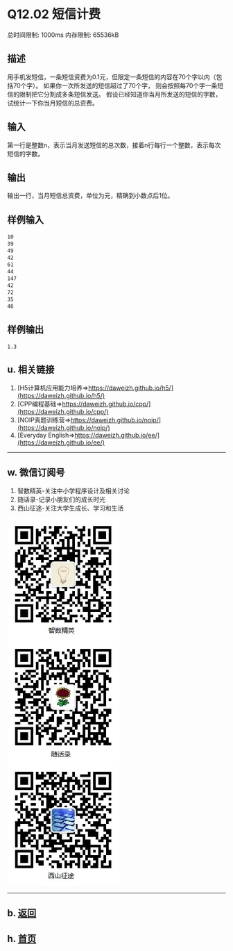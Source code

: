 # Q12.02 短信计费

总时间限制: 1000ms 内存限制: 65536kB

## 描述

用手机发短信，一条短信资费为0.1元，但限定一条短信的内容在70个字以内（包括70个字）。
如果你一次所发送的短信超过了70个字，
则会按照每70个字一条短信的限制把它分割成多条短信发送。
假设已经知道你当月所发送的短信的字数，试统计一下你当月短信的总资费。

## 输入

第一行是整数n，表示当月发送短信的总次数，接着n行每行一个整数，表示每次短信的字数。

## 输出

输出一行，当月短信总资费，单位为元，精确到小数点后1位。

## 样例输入

    10
    39
    49
    42
    61
    44
    147
    42
    72
    35
    46

## 样例输出

    1.3

## u. 相关链接

1. [H5计算机应用能力培养=>https://daweizh.github.io/h5/](https://daweizh.github.io/h5/)
2. [CPP编程基础=>https://daweizh.github.io/cpp/](https://daweizh.github.io/cpp/)
3. [NOIP真题训练营=>https://daweizh.github.io/noip/](https://daweizh.github.io/noip/)
4. [Everyday English=>https://daweizh.github.io/ee/](https://daweizh.github.io/ee/)

----------

## w. 微信订阅号

1. 智数精英-关注中小学程序设计及相关讨论
2. 随话录-记录小朋友们的成长时光
3. 西山征途-关注大学生成长、学习和生活

![欢迎关注“智数精英”订阅号](../../assets/me/img/idea8.jpg)
![欢迎关注“随话录”订阅号](../../assets/me/img/shl8.jpg)
![欢迎关注“西山征途”订阅号](../../assets/me/img/xszt8.jpg)

----------

## b. [返回](../)
    
## h. [首页](../../)

